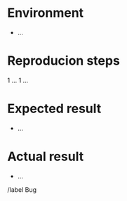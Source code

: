 # Environment

- ...

# Reproducion steps

1 ...
1 ...

# Expected result

- ...

# Actual result

- ...

/label Bug
